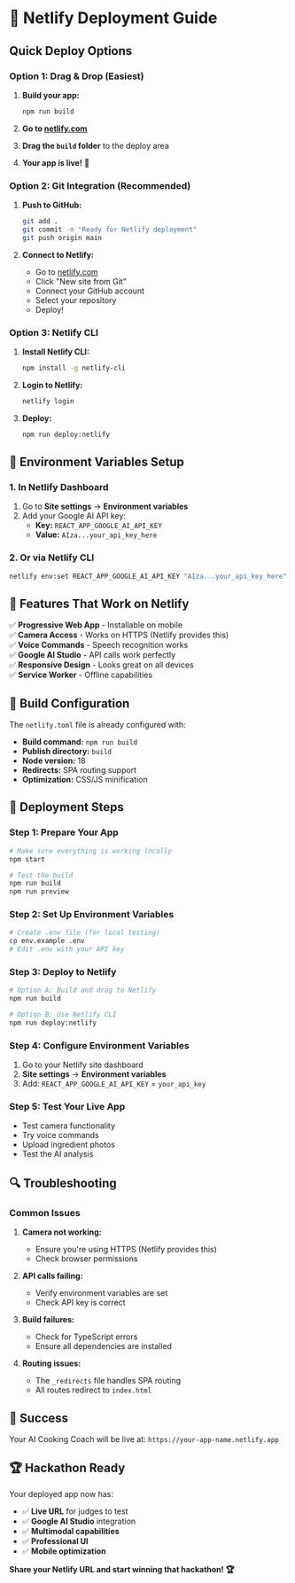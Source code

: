 # 🚀 Netlify Deployment Guide

## Quick Deploy Options

### Option 1: Drag & Drop (Easiest)

1. **Build your app:**

   ```bash
   npm run build
   ```

2. **Go to [netlify.com](https://netlify.com)**
3. **Drag the `build` folder** to the deploy area
4. **Your app is live!** 🎉

### Option 2: Git Integration (Recommended)

1. **Push to GitHub:**

   ```bash
   git add .
   git commit -m "Ready for Netlify deployment"
   git push origin main
   ```

2. **Connect to Netlify:**
   - Go to [netlify.com](https://netlify.com)
   - Click "New site from Git"
   - Connect your GitHub account
   - Select your repository
   - Deploy!

### Option 3: Netlify CLI

1. **Install Netlify CLI:**

   ```bash
   npm install -g netlify-cli
   ```

2. **Login to Netlify:**

   ```bash
   netlify login
   ```

3. **Deploy:**

   ```bash
   npm run deploy:netlify
   ```

## 🔧 Environment Variables Setup

### 1. In Netlify Dashboard

1. Go to **Site settings** → **Environment variables**
2. Add your Google AI API key:
   - **Key:** `REACT_APP_GOOGLE_AI_API_KEY`
   - **Value:** `AIza...your_api_key_here`

### 2. Or via Netlify CLI

```bash
netlify env:set REACT_APP_GOOGLE_AI_API_KEY "AIza...your_api_key_here"
```

## 📱 Features That Work on Netlify

✅ **Progressive Web App** - Installable on mobile  
✅ **Camera Access** - Works on HTTPS (Netlify provides this)  
✅ **Voice Commands** - Speech recognition works  
✅ **Google AI Studio** - API calls work perfectly  
✅ **Responsive Design** - Looks great on all devices  
✅ **Service Worker** - Offline capabilities  

## 🎯 Build Configuration

The `netlify.toml` file is already configured with:

- **Build command:** `npm run build`
- **Publish directory:** `build`
- **Node version:** 18
- **Redirects:** SPA routing support
- **Optimization:** CSS/JS minification

## 🚀 Deployment Steps

### Step 1: Prepare Your App

```bash
# Make sure everything is working locally
npm start

# Test the build
npm run build
npm run preview
```

### Step 2: Set Up Environment Variables

```bash
# Create .env file (for local testing)
cp env.example .env
# Edit .env with your API key
```

### Step 3: Deploy to Netlify

```bash
# Option A: Build and drag to Netlify
npm run build

# Option B: Use Netlify CLI
npm run deploy:netlify
```

### Step 4: Configure Environment Variables

1. Go to your Netlify site dashboard
2. **Site settings** → **Environment variables**
3. Add: `REACT_APP_GOOGLE_AI_API_KEY` = `your_api_key`

### Step 5: Test Your Live App

- Test camera functionality
- Try voice commands
- Upload ingredient photos
- Test the AI analysis

## 🔍 Troubleshooting

### Common Issues

1. **Camera not working:**
   - Ensure you're using HTTPS (Netlify provides this)
   - Check browser permissions

2. **API calls failing:**
   - Verify environment variables are set
   - Check API key is correct

3. **Build failures:**
   - Check for TypeScript errors
   - Ensure all dependencies are installed

4. **Routing issues:**
   - The `_redirects` file handles SPA routing
   - All routes redirect to `index.html`

## 🎉 Success

Your AI Cooking Coach will be live at:
`https://your-app-name.netlify.app`

## 🏆 Hackathon Ready

Your deployed app now has:

- ✅ **Live URL** for judges to test
- ✅ **Google AI Studio** integration
- ✅ **Multimodal capabilities**
- ✅ **Professional UI**
- ✅ **Mobile optimization**

**Share your Netlify URL and start winning that hackathon! 🏆**
